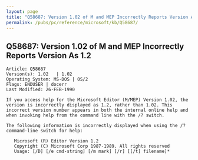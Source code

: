 ```yaml
---
layout: page
title: "Q58687: Version 1.02 of M and MEP Incorrectly Reports Version As 1.2"
permalink: /pubs/pc/reference/microsoft/kb/Q58687/
---
```


## Q58687: Version 1.02 of M and MEP Incorrectly Reports Version As 1.2

	Article: Q58687
	Version(s): 1.02   | 1.02
	Operating System: MS-DOS | OS/2
	Flags: ENDUSER | docerr
	Last Modified: 26-FEB-1990
	
	If you access help for the Microsoft Editor (M/MEP) Version 1.02, the
	version is incorrectly displayed as 1.2, rather than 1.02. This
	incorrect version number appears in both the internal online help and
	when invoking help from the command line with the /? switch.
	
	The following information is incorrectly displayed when using the /?
	command-line switch for help:
	
	   Microsoft (R) Editor Version 1.2
	   Copyright (C) Microsoft Corp 1987-1989. All rights reserved
	   Usage: [/D] [/e cmd-string] [/m mark] [/r] [[/t] filename]*
